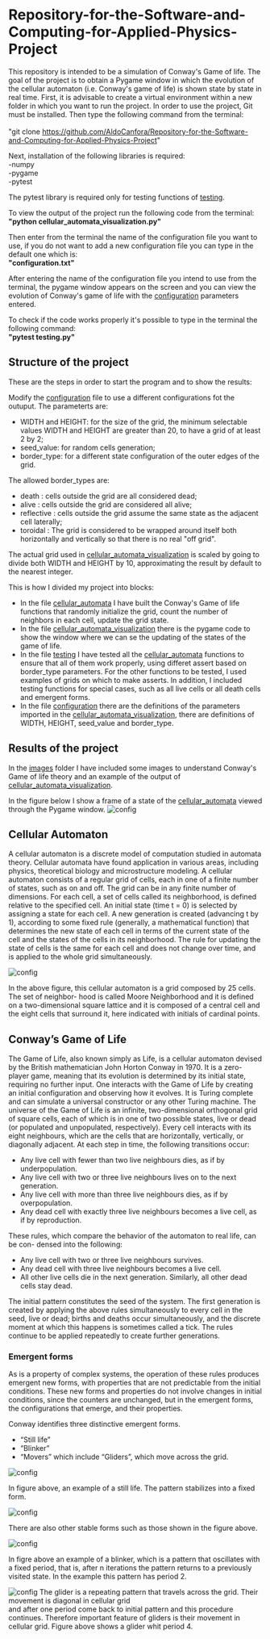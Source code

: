 # Repository-for-the-Software-and-Computing-for-Applied-Physics-Project
This repository is intended to be a simulation of Conway's Game of life. The goal of the project is to obtain a Pygame window in which the evolution of the cellular automaton (i.e. Conway's game of life) is shown state by state in real time.
First, it is advisable to create a virtual environment within a new folder in which you want to run the project.
In order to use the project, Git must be installed. 
Then type the following command from the terminal:<br>  
"git clone https://github.com/AldoCanfora/Repository-for-the-Software-and-Computing-for-Applied-Physics-Project"
  
Next, installation of the following libraries is required:<br>
-numpy<br>
-pygame<br>
-pytest

The pytest library is required only for testing functions of [testing](testing.py).

To view the output of the project run the following code from the terminal:<br> 
**"python cellular_automata_visualization.py"**
  
Then enter from the terminal the name of the configuration file you want to use, if you do not want to add a new configuration file you can type in the default one which is:<br>
**"configuration.txt"**

After entering the name of the configuration file you intend to use from the terminal, the pygame window appears on the screen and you can view the evolution of Conway's game of life with the [configuration](configuration.txt) parameters entered.

To check if the code works properly it's possible to type in the terminal the following command:<br>
**"pytest testing.py"**

## Structure of the project
These are the steps in order to start the program and to show the results:

Modify the [configuration](configuration.txt) file to use a different configurations fot the outuput. The parameterts are:<br>
- WIDTH and HEIGHT: for the size of the grid, the minimum selectable values WIDTH and HEIGHT are greater than 20, to have a grid of at least 2 by 2;
- seed_value: for random cells generation;
- border_type: for a different state configuration of the outer edges of the grid.

The allowed border_types are:
- death : cells outside the grid are all considered dead;
- alive : cells outside the grid are considered all alive;
- reflective : cells outside the grid assume the same state as the adjacent cell laterally;
- toroidal : The grid is considered to be wrapped around itself both horizontally and vertically so that there is no real "off grid".

The actual grid used in [cellular_automata_visualization](cellular_automata_visualization.py) is scaled by going to divide both WIDTH and HEIGHT by 10, approximating the result by default to the nearest integer.

This is how I divided my project into blocks:

- In the file [cellular_automata](cellular_automata.py) I have built the Conway's Game of life functions that randomly initialize the grid, count the number of neighbors in each cell, update the grid state.
- In the file [cellular_automata_visualization](cellular_automata_visualization.py) there is the pygame code to show the window where we can se the updating of the states of the game of life.
- In the file [testing](testing.py) I have tested all the [cellular_automata](cellular_automata.py) functions to ensure that all of them work properly, using differet assert based on border_type parameters. For the other functions to be tested, I used examples of grids on which to make asserts. In addition, I included testing functions for special cases, such as all live cells or all death cells and emergent forms.
- In the file [configuration](configuration.txt) there are the definitions of the parameters imported in the [cellular_automata_visualization](cellular_automata_visualization.py), there are definitions of WIDTH, HEIGHT, seed_value and border_type.
  
## Results of the project
In the [images](images) folder I have included some images to understand Conway's Game of life theory and an example of the output of [cellular_automata_visualization](cellular_automata_visualization.py).

In the figure below I show a frame of a state of the [cellular_automata](cellular_automata.py) viewed through the Pygame window.
![config](./images/conway_s_game_of_life_algorithm_frame_output.jpg)

## Cellular Automaton
A cellular automaton is a discrete model of computation studied in automata theory. 
Cellular automata have found application in various areas, including physics, theoretical
biology and microstructure modeling.
A cellular automaton consists of a regular grid of cells, each in one of a finite number
of states, such as on and off. The grid can be in any finite number of dimensions.
For each cell, a set of cells called its neighborhood, is defined relative to the specified
cell. An initial state (time t = 0) is selected by assigning a state for each cell. A
new generation is created (advancing t by 1), according to some fixed rule (generally,
a mathematical function) that determines the new state of each cell in terms of the
current state of the cell and the states of the cells in its neighborhood. The
rule for updating the state of cells is the same for each cell and does not change over
time, and is applied to the whole grid simultaneously.

![config](./images/neighbors_image.jpg)

In the above figure, this cellular automaton is a grid composed by 25 cells. The set of neighbor-
hood is called Moore Neighborhood and it is defined on a two-dimensional square lattice
and it is composed of a central cell and the eight cells that surround it, here indicated
with initials of cardinal points.

 ## Conway’s Game of Life
The Game of Life, also known simply as Life, is a cellular automaton devised by the
British mathematician John Horton Conway in 1970. It is a zero-player game,
meaning that its evolution is determined by its initial state, requiring no further input.
One interacts with the Game of Life by creating an initial configuration and observing
how it evolves. It is Turing complete and can simulate a universal constructor or any
other Turing machine. The universe of the Game of Life is an infinite, two-dimensional
orthogonal grid of square cells, each of which is in one of two possible states, live or
dead (or populated and unpopulated, respectively). Every cell interacts with its eight
neighbours, which are the cells that are horizontally, vertically, or diagonally adjacent.
At each step in time, the following transitions occur:

- Any live cell with fewer than two live neighbours dies, as if by underpopulation.
- Any live cell with two or three live neighbours lives on to the next generation.
- Any live cell with more than three live neighbours dies, as if by overpopulation.
- Any dead cell with exactly three live neighbours becomes a live cell, as if by reproduction.

These rules, which compare the behavior of the automaton to real life, can be con-
densed into the following:
- Any live cell with two or three live neighbours survives.
- Any dead cell with three live neighbours becomes a live cell.
- All other live cells die in the next generation. Similarly, all other dead cells stay dead.

The initial pattern constitutes the seed of the system. The first generation is created
by applying the above rules simultaneously to every cell in the seed, live or dead; births
and deaths occur simultaneously, and the discrete moment at which this happens is
sometimes called a tick.
The rules continue to be applied repeatedly to create further generations.

### Emergent forms
As is a property of complex systems, the operation of these rules produces emergent new forms, with properties that are not
predictable from the initial conditions. These new forms and properties do not involve
changes in initial conditions, since the counters are unchanged, but in the emergent
forms, the configurations that emerge, and their properties.

Conway identifies three distinctive emergent forms. 
- “Still life”
- “Blinker”
- “Movers” which include “Gliders”, which move across the grid.

![config](./images/still_life.jpg)

In figure above, an example of a still life. The pattern stabilizes into a fixed form.

![config](./images/other_stable_forms.jpg)

There are also other stable forms such as those shown in the figure above.

![config](./images/blinker.jpg)

In figre above an example of a blinker, which is a pattern that oscillates with a fixed period,
that is, after n iterations the pattern returns to a previously visited state. In the example
this pattern has period 2.

![config](./images/glider.jpg)
The glider is a repeating pattern that travels across the grid. Their movement is diagonal in cellular grid  
and after one period come back to initial pattern and this procedure continues.
Therefore important feature of gliders is their movement in cellular grid. Figure above shows a glider whit period 4. 








